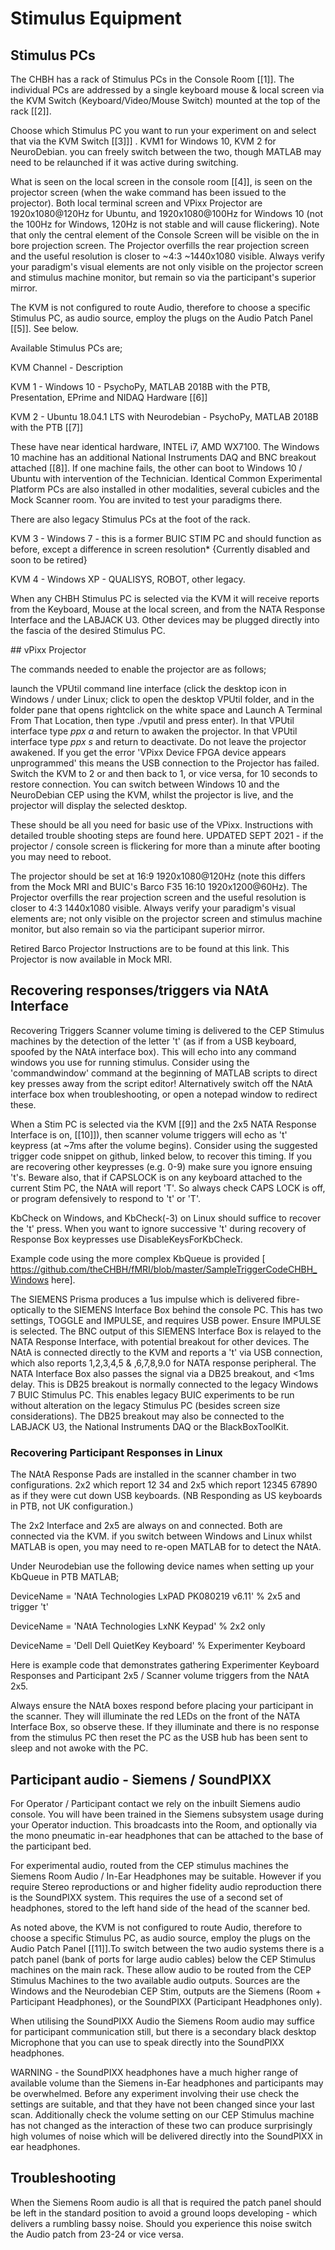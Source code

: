 # Stimulus Equipment

## Stimulus PCs

The CHBH has a rack of Stimulus PCs in the Console Room [[1]]. The individual PCs are addressed by a single keyboard mouse & local screen via the KVM Switch (Keyboard/Video/Mouse Switch) mounted at the top of the rack [[2]].

Choose which Stimulus PC you want to run your experiment on and select that via the KVM Switch [[3]]] . KVM1 for Windows 10, KVM 2 for NeuroDebian. you can freely switch between the two, though MATLAB may need to be relaunched if it was active during switching.

What is seen on the local screen in the console room [[4]], is seen on the projector screen (when the wake command has been issued to the projector). Both local terminal screen and VPixx Projector are 1920x1080@120Hz for Ubuntu, and 1920x1080@100Hz for Windows 10 (not the 100Hz for Windows, 120Hz is not stable and will cause flickering). Note that only the central element of the Console Screen will be visible on the in bore projection screen. The Projector overfills the rear projection screen and the useful resolution is closer to ~4:3 ~1440x1080 visible. Always verify your paradigm's visual elements are not only visible on the projector screen and stimulus machine monitor, but remain so via the participant's superior mirror.

The KVM is not configured to route Audio, therefore to choose a specific Stimulus PC, as audio source, employ the plugs on the Audio Patch Panel [[5]]. See below.

Available Stimulus PCs are;

KVM Channel - Description

KVM 1 - Windows 10 - PsychoPy, MATLAB 2018B with the PTB, Presentation, EPrime and NIDAQ Hardware [[6]]

KVM 2 - Ubuntu 18.04.1 LTS with Neurodebian - PsychoPy, MATLAB 2018B with the PTB [[7]]

These have near identical hardware, INTEL i7, AMD WX7100. The Windows 10 machine has an additional National Instruments DAQ and BNC breakout attached [[8]]. If one machine fails, the other can boot to Windows 10 / Ubuntu with intervention of the Technician. Identical Common Experimental Platform PCs are also installed in other modalities, several cubicles and the Mock Scanner room. You are invited to test your paradigms there.

There are also legacy Stimulus PCs at the foot of the rack.

KVM 3 - Windows 7 - this is a former BUIC STIM PC and should function as before, except a difference in screen resolution* {Currently disabled and soon to be retired}

KVM 4 - Windows XP - QUALISYS, ROBOT, other legacy.

When any CHBH Stimulus PC is selected via the KVM it will receive reports from the Keyboard, Mouse at the local screen, and from the NATA Response Interface and the LABJACK U3. Other devices may be plugged directly into the fascia of the desired Stimulus PC.

## vPixx Projector

The commands needed to enable the projector are as follows;

launch the VPUtil command line interface (click the desktop icon in Windows / under Linux; click to open the desktop VPUtil folder, and in the folder pane that opens rightclick on the white space and Launch A Terminal From That Location, then type ./vputil and press enter).
In that VPUtil interface type *ppx a* and return to awaken the projector.
In that VPUtil interface type *ppx s* and return to deactivate.
Do not leave the projector awakened.
If you get the error 'VPixx Device FPGA device appears unprogrammed' this means the USB connection to the Projector has failed. Switch the KVM to 2 or and then back to 1, or vice versa, for 10 seconds to restore connection. You can switch between Windows 10 and the NeuroDebian CEP using the KVM, whilst the projector is live, and the projector will display the selected desktop.

These should be all you need for basic use of the VPixx. Instructions with detailed trouble shooting steps are found here. UPDATED SEPT 2021 - if the projector / console screen is flickering for more than a minute after booting you may need to reboot.

The projector should be set at 16:9 1920x1080@120Hz (note this differs from the Mock MRI and BUIC's Barco F35 16:10 1920x1200@60Hz). The Projector overfills the rear projection screen and the useful resolution is closer to 4:3 1440x1080 visible. Always verify your paradigm's visual elements are; not only visible on the projector screen and stimulus machine monitor, but also remain so via the participant superior mirror.

Retired Barco Projector Instructions are to be found at this link. This Projector is now available in Mock MRI.

## Recovering responses/triggers via NAtA Interface

Recovering Triggers
Scanner volume timing is delivered to the CEP Stimulus machines by the detection of the letter 't' (as if from a USB keyboard, spoofed by the NAtA interface box). This will echo into any command windows you use for running stimulus. Consider using the 'commandwindow' command at the beginning of MATLAB scripts to direct key presses away from the script editor! Alternatively switch off the NAtA interface box when troubleshooting, or open a notepad window to redirect these.

When a Stim PC is selected via the KVM [[9]] and the 2x5 NATA Response Interface is on, [[10]]), then scanner volume triggers will echo as 't' keypress (at ~7ms after the volume begins). Consider using the suggested trigger code snippet on github, linked below, to recover this timing. If you are recovering other keypresses (e.g. 0-9) make sure you ignore ensuing 't's. Beware also, that if CAPSLOCK is on any keyboard attached to the current Stim PC, the NAtA will report 'T'. So always check CAPS LOCK is off, or program defensively to respond to 't' or 'T'.

KbCheck on Windows, and KbCheck(-3) on Linux should suffice to recover the 't' press. When you want to ignore successive 't' during recovery of Response Box keypresses use DisableKeysForKbCheck.

Example code using the more complex KbQueue is provided [ https://github.com/theCHBH/fMRI/blob/master/SampleTriggerCodeCHBH_Windows here].

The SIEMENS Prisma produces a 1us impulse which is delivered fibre-optically to the SIEMENS Interface Box behind the console PC. This has two settings, TOGGLE and IMPULSE, and requires USB power. Ensure IMPULSE is selected. The BNC output of this SIEMENS Interface Box is relayed to the NATA Response Interface, with potential breakout for other devices. The NAtA is connected directly to the KVM and reports a 't' via USB connection, which also reports 1,2,3,4,5 & ,6,7,8,9.0 for NATA response peripheral. The NATA Interface Box also passes the signal via a DB25 breakout, and <1ms delay. This is DB25 breakout is normally connected to the legacy Windows 7 BUIC Stimulus PC. This enables legacy BUIC experiments to be run without alteration on the legacy Stimulus PC (besides screen size considerations). The DB25 breakout may also be connected to the LABJACK U3, the National Instruments DAQ or the BlackBoxToolKit.

### Recovering Participant Responses in Linux

The NAtA Response Pads are installed in the scanner chamber in two configurations. 2x2 which report 12 34 and 2x5 which report 12345 67890 as if they were cut down USB keyboards. (NB Responding as US keyboards in PTB, not UK configuration.)

The 2x2 Interface and 2x5 are always on and connected. Both are connected via the KVM. if you switch between Windows and Linux whilst MATLAB is open, you may need to re-open MATLAB for to detect the NAtA.

Under Neurodebian use the following device names when setting up your KbQueue in PTB MATLAB;

DeviceName = 'NAtA Technologies LxPAD PK080219 v6.11'  % 2x5 and trigger 't'

DeviceName = 'NAtA Technologies LxNK Keypad' % 2x2 only

DeviceName = 'Dell Dell QuietKey Keyboard'  % Experimenter Keyboard

Here is example code that demonstrates gathering Experimenter Keyboard Responses and Participant 2x5 / Scanner volume triggers from the NAtA 2x5.

Always ensure the NAtA boxes respond before placing your participant in the scanner. They will illuminate the red LEDs on the front of the NATA Interface Box, so observe these. If they illuminate and there is no response from the stimulus PC then reset the PC as the USB hub has been sent to sleep and not awoke with the PC.

## Participant audio - Siemens / SoundPIXX

For Operator / Participant contact we rely on the inbuilt Siemens audio console. You will have been trained in the Siemens subsystem usage during your Operator induction. This broadcasts into the Room, and optionally via the mono pneumatic in-ear headphones that can be attached to the base of the participant bed.

For experimental audio, routed from the CEP stimulus machines the Siemens Room Audio / In-Ear Headphones may be suitable. However if you require Stereo reproductions or and higher fidelity audio reproduction there is the SoundPIXX system. This requires the use of a second set of headphones, stored to the left hand side of the head of the scanner bed.

As noted above, the KVM is not configured to route Audio, therefore to choose a specific Stimulus PC, as audio source, employ the plugs on the Audio Patch Panel [[11]].To switch between the two audio systems there is a patch panel (bank of ports for large audio cables) below the CEP Stimulus machines on the main rack. These allow audio to be routed from the CEP Stimulus Machines to the two available audio outputs. Sources are the Windows and the Neurodebian CEP Stim, outputs are the Siemens (Room + Participant Headphones), or the SoundPIXX (Participant Headphones only).

When utilising the SoundPIXX Audio the Siemens Room audio may suffice for participant communication still, but there is a secondary black desktop Microphone that you can use to speak directly into the SoundPIXX headphones.

WARNING - the SoundPIXX headphones have a much higher range of available volume than the Siemens in-Ear headphones and participants may be overwhelmed. Before any experiment involving their use check the settings are suitable, and that they have not been changed since your last scan. Additionally check the volume setting on our CEP Stimulus machine has not changed as the interaction of these two can produce surprisingly high volumes of noise which will be delivered directly into the SoundPIXX in ear headphones.

## Troubleshooting

When the Siemens Room audio is all that is required the patch panel should be left in the standard position to avoid a ground loops developing - which delivers a rumbling bassy noise. Should you experience this noise switch the Audio patch from 23-24 or vice versa.